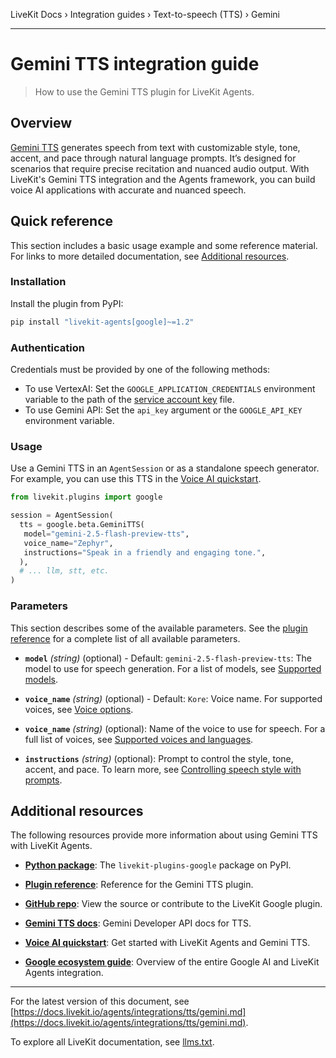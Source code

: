 LiveKit Docs › Integration guides › Text-to-speech (TTS) › Gemini

---

# Gemini TTS integration guide

> How to use the Gemini TTS plugin for LiveKit Agents.

## Overview

[Gemini TTS](https://ai.google.dev/gemini-api/docs/speech-generation) generates speech from text with customizable style, tone, accent, and pace through natural language prompts. It’s designed for scenarios that require precise recitation and nuanced audio output. With LiveKit's Gemini TTS integration and the Agents framework, you can build voice AI applications with accurate and nuanced speech.

## Quick reference

This section includes a basic usage example and some reference material. For links to more detailed documentation, see [Additional resources](#additional-resources).

### Installation

Install the plugin from PyPI:

```bash
pip install "livekit-agents[google]~=1.2"

```

### Authentication

Credentials must be provided by one of the following methods:

- To use VertexAI: Set the `GOOGLE_APPLICATION_CREDENTIALS` environment variable to the path of the [service account key](https://cloud.google.com/iam/docs/keys-create-delete) file.
- To use Gemini API: Set the `api_key` argument or the `GOOGLE_API_KEY` environment variable.

### Usage

Use a Gemini TTS in an `AgentSession` or as a standalone speech generator. For example, you can use this TTS in the [Voice AI quickstart](https://docs.livekit.io/agents/start/voice-ai.md).

```python
from livekit.plugins import google

session = AgentSession(
  tts = google.beta.GeminiTTS(
   model="gemini-2.5-flash-preview-tts",
   voice_name="Zephyr",
   instructions="Speak in a friendly and engaging tone.",
  ),
  # ... llm, stt, etc.
)

```

### Parameters

This section describes some of the available parameters. See the [plugin reference](https://docs.livekit.io/reference/python/v1/livekit/plugins/google/index.html.md#livekit.plugins.google.TTS) for a complete list of all available parameters.

- **`model`** _(string)_ (optional) - Default: `gemini-2.5-flash-preview-tts`: The model to use for speech generation. For a list of models, see [Supported models](https://ai.google.dev/gemini-api/docs/speech-generation#supported-models).

- **`voice_name`** _(string)_ (optional) - Default: `Kore`: Voice name. For supported voices, see [Voice options](https://ai.google.dev/gemini-api/docs/speech-generation#voices).

- **`voice_name`** _(string)_ (optional): Name of the voice to use for speech. For a full list of voices, see [Supported voices and languages](https://cloud.google.com/text-to-speech/docs/voices).

- **`instructions`** _(string)_ (optional): Prompt to control the style, tone, accent, and pace. To learn more, see [Controlling speech style with prompts](https://ai.google.dev/gemini-api/docs/speech-generation#controllable).

## Additional resources

The following resources provide more information about using Gemini TTS with LiveKit Agents.

- **[Python package](https://pypi.org/project/livekit-plugins-google/)**: The `livekit-plugins-google` package on PyPI.

- **[Plugin reference](https://docs.livekit.io/reference/python/v1/livekit/plugins/google/beta/index.html.md#livekit.plugins.google.beta.TTS)**: Reference for the Gemini TTS plugin.

- **[GitHub repo](https://github.com/livekit/agents/tree/main/livekit-plugins/livekit-plugins-google)**: View the source or contribute to the LiveKit Google plugin.

- **[Gemini TTS docs](https://ai.google.dev/gemini-api/docs/speech-generation)**: Gemini Developer API docs for TTS.

- **[Voice AI quickstart](https://docs.livekit.io/agents/start/voice-ai.md)**: Get started with LiveKit Agents and Gemini TTS.

- **[Google ecosystem guide](https://docs.livekit.io/agents/integrations/google.md)**: Overview of the entire Google AI and LiveKit Agents integration.

---


For the latest version of this document, see [https://docs.livekit.io/agents/integrations/tts/gemini.md](https://docs.livekit.io/agents/integrations/tts/gemini.md).

To explore all LiveKit documentation, see [llms.txt](https://docs.livekit.io/llms.txt).